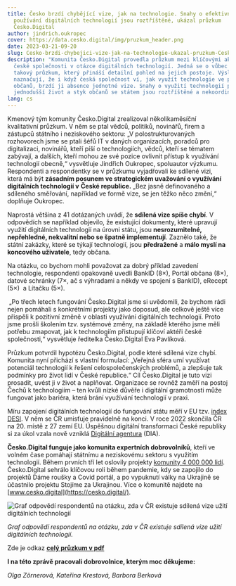 ```yaml
---
title: Česko brzdí chybějící vize, jak na technologie. Snahy o efektivní
  používání digitálních technologií jsou roztříštěné, ukázal průzkum
  Česko.Digital
author: jindrich.oukropec
cover: https://data.cesko.digital/img/pruzkum_header.png
date: 2023-03-21-09-20
slug: Cesko-brzdi-chybejici-vize-jak-na-technologie-ukazal-pruzkum-Cesko-Digital
description: "Komunita Česko.Digital provedla průzkum mezi klíčovými aktéry
  české společnosti v otázce digitálních technologií. Jedná se o vůbec první
  takový průzkum, který přináší detailní pohled na jejich postoje. Výsledky
  naznačují, že i když česká společnost ví, jak využít technologie ve prospěch
  občanů, brzdí ji absence jednotné vize. Snahy o využití technologií pro
  jednodušší život a styk občanů se státem jsou roztříštěné a nekoordinované. "
lang: cs
---
```

Kmenový tým komunity Česko.Digital zrealizoval několikaměsíční kvalitativní průzkum. V něm se ptal vědců, politiků, novinářů, firem a zástupců státního i neziskového sektoru: „V polostrukturovaných rozhovorech jsme se ptali šéfů IT v daných organizacích, poradců pro digitalizaci, novinářů, kteří píší o technologiích, vědců, kteří se tématem zabývají, a dalších, kteří mohou ze své pozice ovlivnit přístup k využívání technologií obecně,“ vysvětluje Jindřich Oukropec, spoluautor výzkumu. Respondenti a respondentky se v průzkumu vyjadřovali ke sdílené vizi, která má být **zásadním posunem ve strategickém uvažování o využívání digitálních technologií v** **České republice.** „Bez jasně definovaného a sdíleného směřování, například ve formě vize, se jen těžko něco změní,“ doplňuje Oukropec.

Naprostá většina z 41 dotázaných uvádí, že **sdílená vize spíše chybí**. V odpovědích se například objevilo, že existující dokumenty, které upravují využití digitálních technologií na úrovni státu, jsou **nesrozumitelné, nepřehledné, nekvalitní nebo se špatně implementují**. Zaznělo také, že státní zakázky, které se týkají technologií, jsou **předražené** a **málo myslí na koncového uživatele**, tedy občana.

Na otázku, co bychom mohli považovat za dobrý příklad zavedení technologie, respondenti opakovaně uvedli BankID (8×), Portál občana (8×), datové schránky (7×, ač s výhradami a někdy ve spojení s BankID), eRecept (5×)  a Lítačku (5×).

 „Po třech letech fungování Česko.Digital jsme si uvědomili, že bychom rádi nejen pomáhali s konkrétními projekty jako doposud, ale celkově ještě více přispěli k pozitivní změně v oblasti využívání digitálních technologií. Proto jsme prošli školením tzv. systémové změny, na základě kterého jsme měli potřebu zmapovat, jak k technologiím přistupují klíčoví aktéři české společnosti,“ vysvětluje ředitelka Česko.Digital Eva Pavlíková.

Průzkum potvrdil hypotézu Česko.Digital, podle které sdílená vize chybí. Komunita nyní přichází s vlastní formulací: „Veřejná sféra umí využívat potenciál technologií k řešení celospolečenských problémů, a zlepšuje tak podmínky pro život lidí v České republice.“ Cíl Česko.Digital je tuto vizi prosadit, uvést ji v život a naplňovat. Organizace se rovněž zaměří na postoj Čechů k technologiím – ten kvůli nízké důvěře i digitální gramotnosti může fungovat jako bariéra, která brání využívání technologií v praxi.

Míru zapojení digitálních technologií do fungování státu měří v EU tzv. [index DESI](https://digital-strategy.ec.europa.eu/cs/policies/desi). V něm se ČR umisťuje pravidelně na konci. V roce 2022 skončila ČR na 20. místě z 27 zemí EU. Úspěšnou digitální transformaci České republiky si za úkol vzala nově vzniklá [Digitální agentura](https://digitalizace.gov.cz/) (DIA).

**Česko.Digital funguje jako komunita expertních dobrovolníků**, kteří ve volném čase pomáhají státnímu a neziskovému sektoru s využitím technologií. Během prvních tří let oslovily projekty [komunity 4 000 000 lidí](https://drive.google.com/file/d/1uwqL3xsfaSbje-dPK8wyfAAKFrWL_dc2/view). Česko.Digital sehrálo klíčovou roli během pandemie, kdy se zapojilo do projektů Dáme roušky a Covid portál, a po vypuknutí války na Ukrajině se účastnilo projektu Stojíme za Ukrajinou. Více o komunitě najdete na [](https://cesko.digital/) [www.cesko.digital](https://cesko.digital/).

![](https://data.cesko.digital/img/graftz.png "Graf odpovědí respondentů na otázku, zda v ČR existuje sdílená vize užití digitálních technologií")

*Graf odpovědí respondentů na otázku, zda v ČR existuje sdílená vize užití digitálních technologií.*

Zde je odkaz **[celý průzkum v pdf](https://drive.google.com/file/d/1BLLChViCvNAS0Q9Kptz6Fi5pdUyJCUOM)**

**I na této zprávě pracovali dobrovolnice, kterým moc děkujeme:**

*Olga Zörnerová, Kateřina Krestová, Barbora Berková*